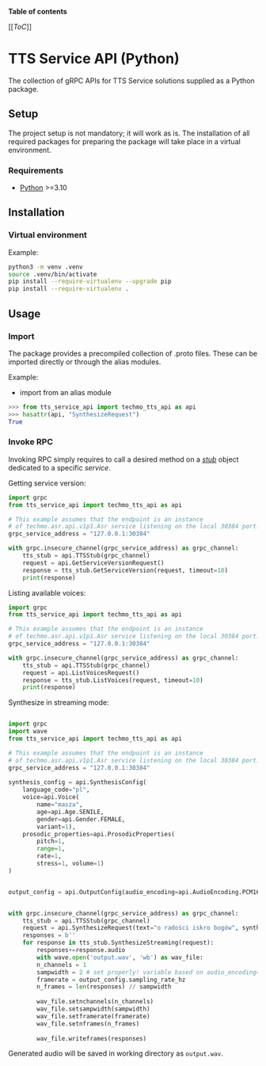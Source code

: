 **Table of contents**

[[_ToC_]]

# TTS Service API (Python)

The collection of gRPC APIs for TTS Service solutions supplied as a Python package.

## Setup

The project setup is not mandatory; it will work as is. The installation of all required packages for preparing the package will take place in a virtual environment.

### Requirements

- [Python](https://www.python.org/) >=3.10

## Installation

### Virtual environment

Example:

```sh
python3 -m venv .venv
source .venv/bin/activate
pip install --require-virtualenv --upgrade pip
pip install --require-virtualenv .
```

## Usage

### Import

The package provides a precompiled collection of .proto files. These can be imported directly or through the alias modules.

Example:

- import from an alias module

```python
>>> from tts_service_api import techmo_tts_api as api
>>> hasattr(api, "SynthesizeRequest")
True
```

### Invoke RPC

Invoking RPC simply requires to call a desired method on a [_stub_](https://grpc.io/docs/what-is-grpc/core-concepts/#using-the-api) object dedicated to a specific _service_.

Getting service version:

```python
import grpc
from tts_service_api import techmo_tts_api as api

# This example assumes that the endpoint is an instance
# of techmo.asr.api.v1p1.Asr service listening on the local 30384 port.
grpc_service_address = "127.0.0.1:30384"

with grpc.insecure_channel(grpc_service_address) as grpc_channel:
    tts_stub = api.TTSStub(grpc_channel)
    request = api.GetServiceVersionRequest()
    response = tts_stub.GetServiceVersion(request, timeout=10)
    print(response)
```

Listing available voices:

```python
import grpc
from tts_service_api import techmo_tts_api as api

# This example assumes that the endpoint is an instance
# of techmo.asr.api.v1p1.Asr service listening on the local 30384 port.
grpc_service_address = "127.0.0.1:30384"

with grpc.insecure_channel(grpc_service_address) as grpc_channel:
    tts_stub = api.TTSStub(grpc_channel)
    request = api.ListVoicesRequest()
    response = tts_stub.ListVoices(request, timeout=10)
    print(response)

```

Synthesize in streaming mode:

```python

import grpc
import wave
from tts_service_api import techmo_tts_api as api

# This example assumes that the endpoint is an instance
# of techmo.asr.api.v1p1.Asr service listening on the local 30384 port.
grpc_service_address = "127.0.0.1:30384"
    
synthesis_config = api.SynthesisConfig(
	language_code="pl", 
	voice=api.Voice(
		name="masza", 
		age=api.Age.SENILE, 
		gender=api.Gender.FEMALE, 
		variant=1), 
	prosodic_properties=api.ProsodicProperties(
		pitch=1, 
		range=1, 
		rate=1, 
		stress=1, volume=1)
)


output_config = api.OutputConfig(audio_encoding=api.AudioEncoding.PCM16, sampling_rate_hz = 8000, max_frame_size=0)


with grpc.insecure_channel(grpc_service_address) as grpc_channel:
    tts_stub = api.TTSStub(grpc_channel)
    request = api.SynthesizeRequest(text="o radości iskro bogów", synthesis_config=synthesis_config, output_config=output_config)
    responses = b''
    for response in tts_stub.SynthesizeStreaming(request):
    	responses+=response.audio
    	with wave.open('output.wav', 'wb') as wav_file:
	    n_channels = 1
	    sampwidth = 2 # set properly! variable based on audio_encoding=api.AudioEncoding.PCM16
	    framerate = output_config.sampling_rate_hz
	    n_frames = len(responses) // sampwidth
 
	    wav_file.setnchannels(n_channels)
	    wav_file.setsampwidth(sampwidth)
	    wav_file.setframerate(framerate)
	    wav_file.setnframes(n_frames)
	    
	    wav_file.writeframes(responses)
```

Generated audio will be saved in working directory as `output.wav`. 
